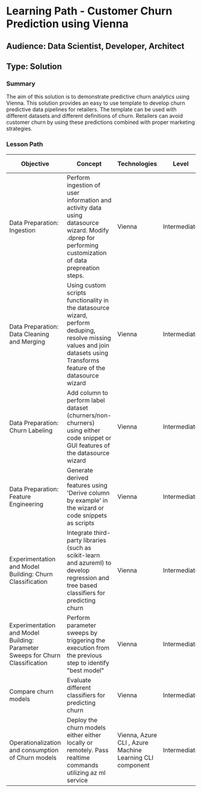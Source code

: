 # Learning Path - Customer Churn Prediction using Vienna

## Audience: Data Scientist, Developer, Architect
## Type: Solution

### Summary
The aim of this solution is to demonstrate predictive churn analytics using Vienna. This solution provides an easy to use template to develop churn predictive data pipelines for retailers. The template can be used with different datasets and different definitions of churn. Retailers can avoid customer churn by using these predictions combined with proper marketing strategies. 


### Lesson Path

| Objective |	Concept	| Technologies | Level | Pre-Requisites | Ignite Deliverable
| --- |	---	| --- | ---  | ---  | --- 
| Data Preparation: Ingestion | Perform ingestion of user information and activity data using datasource wizard. Modify .dprep for performing customization of data prepreation steps.| Vienna | Intermediate | Python | Tutorial
| Data Preparation: Data Cleaning and Merging | Using custom scripts functionality in the datasource wizard, perform deduping, resolve missing values and join datasets using Transforms feature of the datasource wizard | Vienna | Intermediate | Python | Tutorial
| Data Preparation: Churn Labeling | Add column to perform label dataset (churners/non-churners) using either code snippet or GUI features of the datasource wizard | Vienna | Intermediate | Python | Tutorial
| Data Preparation: Feature Engineering | Generate derived features using 'Derive column by example' in the wizard or code snippets as scripts | Vienna | Intermediate | Python | Tutorial
| Experimentation and Model Building: Churn Classification | Integrate third-party libraries (such as scikit-learn and azureml) to develop regression and tree based classifiers for predicting churn | Vienna | Intermediate | Python (including external libraries) | Tutorial
| Experimentation and Model Building: Parameter Sweeps for Churn Classification | Perform parameter sweeps by triggering the execution from the previous step to identify "best model" | Vienna | Intermediate | Python | Tutorial
| Compare churn models | Evaluate different classifiers for predicting churn | Vienna | Intermediate | Python (including external libraries) | Tutorial
| Operationalization and consumption of Churn models | Deploy the churn models either either locally or remotely. Pass realtime commands utilizing az ml service | Vienna, Azure CLI , Azure Machine Learning CLI component | Intermediate | Python | Tutorial
